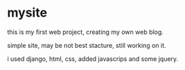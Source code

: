mysite
======

this is my first web project, creating my own web blog.

simple site, may be not best stacture, still working on it.

i used django, html, css, added javascrips and some jquery.
